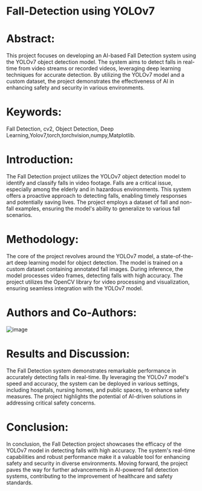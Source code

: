# Fall-Detection using YOLOv7

# Abstract:
This project focuses on developing an AI-based Fall Detection system using the YOLOv7 object detection model. The system aims to detect falls in real-time from video streams or recorded videos, leveraging deep learning techniques for accurate detection. By utilizing the YOLOv7 model and a custom dataset, the project demonstrates the effectiveness of AI in enhancing safety and security in various environments.

# Keywords:
Fall Detection, cv2, Object Detection, Deep Learning,Yolov7,torch,torchvision,numpy,Matplotlib.

# Introduction:
The Fall Detection project utilizes the YOLOv7 object detection model to identify and classify falls in video footage. Falls are a critical issue, especially among the elderly and in hazardous environments. This system offers a proactive approach to detecting falls, enabling timely responses and potentially saving lives. The project employs a dataset of fall and non-fall examples, ensuring the model's ability to generalize to various fall scenarios.

# Methodology:
The core of the project revolves around the YOLOv7 model, a state-of-the-art deep learning model for object detection. The model is trained on a custom dataset containing annotated fall images. During inference, the model processes video frames, detecting falls with high accuracy. The project utilizes the OpenCV library for video processing and visualization, ensuring seamless integration with the YOLOv7 model.

# Authors and Co-Authors:
![image](https://github.com/Srsp-coder/Fall-Detection-using-python/assets/166716743/0d17b190-ce47-442f-b09d-8dc2cddded62)


# Results and Discussion:
The Fall Detection system demonstrates remarkable performance in accurately detecting falls in real-time. By leveraging the YOLOv7 model's speed and accuracy, the system can be deployed in various settings, including hospitals, nursing homes, and public spaces, to enhance safety measures. The project highlights the potential of AI-driven solutions in addressing critical safety concerns.

# Conclusion:
In conclusion, the Fall Detection project showcases the efficacy of the YOLOv7 model in detecting falls with high accuracy. The system's real-time capabilities and robust performance make it a valuable tool for enhancing safety and security in diverse environments. Moving forward, the project paves the way for further advancements in AI-powered fall detection systems, contributing to the improvement of healthcare and safety standards.
